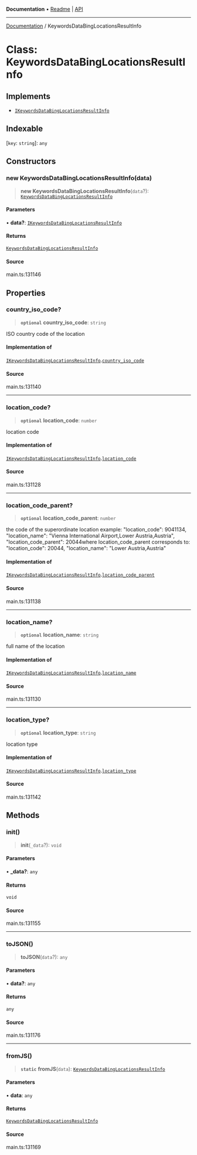 **Documentation** • [Readme](../README.md) \| [API](../globals.md)

***

[Documentation](../README.md) / KeywordsDataBingLocationsResultInfo

# Class: KeywordsDataBingLocationsResultInfo

## Implements

- [`IKeywordsDataBingLocationsResultInfo`](../interfaces/IKeywordsDataBingLocationsResultInfo.md)

## Indexable

 \[`key`: `string`\]: `any`

## Constructors

### new KeywordsDataBingLocationsResultInfo(data)

> **new KeywordsDataBingLocationsResultInfo**(`data`?): [`KeywordsDataBingLocationsResultInfo`](KeywordsDataBingLocationsResultInfo.md)

#### Parameters

• **data?**: [`IKeywordsDataBingLocationsResultInfo`](../interfaces/IKeywordsDataBingLocationsResultInfo.md)

#### Returns

[`KeywordsDataBingLocationsResultInfo`](KeywordsDataBingLocationsResultInfo.md)

#### Source

main.ts:131146

## Properties

### country\_iso\_code?

> **`optional`** **country\_iso\_code**: `string`

ISO country code of the location

#### Implementation of

[`IKeywordsDataBingLocationsResultInfo`](../interfaces/IKeywordsDataBingLocationsResultInfo.md).[`country_iso_code`](../interfaces/IKeywordsDataBingLocationsResultInfo.md#country_iso_code)

#### Source

main.ts:131140

***

### location\_code?

> **`optional`** **location\_code**: `number`

location code

#### Implementation of

[`IKeywordsDataBingLocationsResultInfo`](../interfaces/IKeywordsDataBingLocationsResultInfo.md).[`location_code`](../interfaces/IKeywordsDataBingLocationsResultInfo.md#location_code)

#### Source

main.ts:131128

***

### location\_code\_parent?

> **`optional`** **location\_code\_parent**: `number`

the code of the superordinate location
example:
"location_code": 9041134,
"location_name": "Vienna International Airport,Lower Austria,Austria",
"location_code_parent": 20044where location_code_parent corresponds to:
"location_code": 20044,
"location_name": "Lower Austria,Austria"

#### Implementation of

[`IKeywordsDataBingLocationsResultInfo`](../interfaces/IKeywordsDataBingLocationsResultInfo.md).[`location_code_parent`](../interfaces/IKeywordsDataBingLocationsResultInfo.md#location_code_parent)

#### Source

main.ts:131138

***

### location\_name?

> **`optional`** **location\_name**: `string`

full name of the location

#### Implementation of

[`IKeywordsDataBingLocationsResultInfo`](../interfaces/IKeywordsDataBingLocationsResultInfo.md).[`location_name`](../interfaces/IKeywordsDataBingLocationsResultInfo.md#location_name)

#### Source

main.ts:131130

***

### location\_type?

> **`optional`** **location\_type**: `string`

location type

#### Implementation of

[`IKeywordsDataBingLocationsResultInfo`](../interfaces/IKeywordsDataBingLocationsResultInfo.md).[`location_type`](../interfaces/IKeywordsDataBingLocationsResultInfo.md#location_type)

#### Source

main.ts:131142

## Methods

### init()

> **init**(`_data`?): `void`

#### Parameters

• **\_data?**: `any`

#### Returns

`void`

#### Source

main.ts:131155

***

### toJSON()

> **toJSON**(`data`?): `any`

#### Parameters

• **data?**: `any`

#### Returns

`any`

#### Source

main.ts:131176

***

### fromJS()

> **`static`** **fromJS**(`data`): [`KeywordsDataBingLocationsResultInfo`](KeywordsDataBingLocationsResultInfo.md)

#### Parameters

• **data**: `any`

#### Returns

[`KeywordsDataBingLocationsResultInfo`](KeywordsDataBingLocationsResultInfo.md)

#### Source

main.ts:131169
